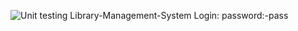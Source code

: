 ![Unit testing](https://github.com/stepin105010/Library-Management-System/workflows/Unit%20testing/badge.svg)
Library-Management-System
Login:
  password:-pass

